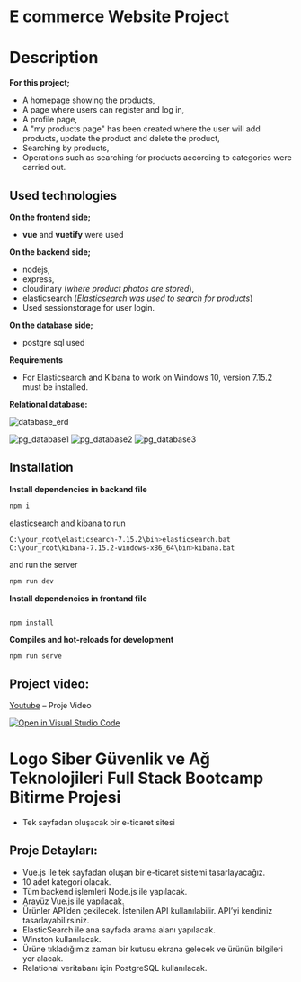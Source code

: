 # E commerce Website Project

# Description

**For this project;**
- A homepage showing the products,
- A page where users can register and log in,
- A profile page,
- A "my products page" has been created where the user will add products, update the product and delete the product,
- Searching by products,
- Operations such as searching for products according to categories were carried out.

## Used technologies
**On the frontend side;**
- **vue** and **vuetify** were used

**On the backend side;**
- nodejs,
- express,
- cloudinary (_where product photos are stored_),
- elasticsearch (_Elasticsearch was used to search for products_)
- Used sessionstorage for user login.
 
**On the database side;**
- postgre sql used

**Requirements**
- For Elasticsearch and Kibana to work on Windows 10, version 7.15.2 must be installed.

**Relational database:**

![database_erd](https://user-images.githubusercontent.com/87307720/160713671-3da2ff29-6213-4b2b-bd47-f0ae6525c816.png)

![pg_database1](https://user-images.githubusercontent.com/87307720/160715136-b77f537d-266a-4772-9e04-d8433f95db35.png)
![pg_database2](https://user-images.githubusercontent.com/87307720/160715226-22c7facb-3fb7-4119-bebb-448de06c766e.png)
![pg_database3](https://user-images.githubusercontent.com/87307720/160715318-327016a9-a34c-43ec-8ab1-1ff5f1fdcc94.png)

## Installation

**Install dependencies in backand file**


```sh
npm i
```
elasticsearch and kibana to run
```sh
C:\your_root\elasticsearch-7.15.2\bin>elasticsearch.bat
C:\your_root\kibana-7.15.2-windows-x86_64\bin>kibana.bat
```
and run the server
```sh
npm run dev
```

**Install dependencies in frontand file**
```

npm install

```


**Compiles and hot-reloads for development**
```
npm run serve
```
## Project video:

[Youtube] – Proje Video

[Youtube]: https://www.youtube.com/watch?v=62DAuaObmeY> (sayfanın en sonuna eklenmelidir.)





[![Open in Visual Studio Code](https://classroom.github.com/assets/open-in-vscode-f059dc9a6f8d3a56e377f745f24479a46679e63a5d9fe6f495e02850cd0d8118.svg)](https://classroom.github.com/online_ide?assignment_repo_id=7469431&assignment_repo_type=AssignmentRepo)
# Logo Siber Güvenlik ve Ağ Teknolojileri Full Stack Bootcamp Bitirme Projesi

- Tek sayfadan oluşacak bir e-ticaret sitesi

## Proje Detayları:

- Vue.js ile tek sayfadan oluşan bir e-ticaret sistemi tasarlayacağız.
- 10 adet kategori olacak.
- Tüm backend işlemleri Node.js ile yapılacak.
- Arayüz Vue.js ile yapılacak.
- Ürünler API’den çekilecek. İstenilen API kullanılabilir. API’yi kendiniz tasarlayabilirsiniz.
- ElasticSearch ile ana sayfada arama alanı yapılacak.
- Winston kullanılacak.
- Ürüne tıkladığımız zaman bir kutusu ekrana gelecek ve ürünün bilgileri yer alacak.
- Relational veritabanı için PostgreSQL kullanılacak.

